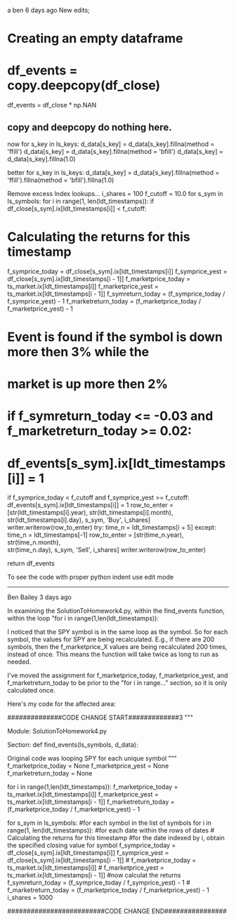 a ben 6 days ago New edits;
# Creating an empty dataframe
# df_events = copy.deepcopy(df_close)
df_events = df_close * np.NAN

## copy and deepcopy do nothing here.

now
for s_key in ls_keys:
d_data[s_key] = d_data[s_key].fillna(method = 'ffill')
d_data[s_key] = d_data[s_key].fillna(method = 'bfill')
d_data[s_key] = d_data[s_key].fillna(1.0)

better
for s_key in ls_keys:
d_data[s_key] = d_data[s_key].fillna(method = 'ffill').fillna(method = 'bfill').fillna(1.0)

Remove excess Index lookups...
i_shares = 100
f_cutoff = 10.0
for s_sym in ls_symbols:
for i in range(1, len(ldt_timestamps)):
if df_close[s_sym].ix[ldt_timestamps[i]] < f_cutoff:
# Calculating the returns for this timestamp
f_symprice_today = df_close[s_sym].ix[ldt_timestamps[i]]
f_symprice_yest = df_close[s_sym].ix[ldt_timestamps[i - 1]]
f_marketprice_today = ts_market.ix[ldt_timestamps[i]]
f_marketprice_yest = ts_market.ix[ldt_timestamps[i - 1]]
f_symreturn_today = (f_symprice_today / f_symprice_yest) - 1
f_marketreturn_today = (f_marketprice_today / f_marketprice_yest) - 1

# Event is found if the symbol is down more then 3% while the
# market is up more then 2%
# if f_symreturn_today <= -0.03 and f_marketreturn_today >= 0.02:
# df_events[s_sym].ix[ldt_timestamps[i]] = 1

if f_symprice_today < f_cutoff and f_symprice_yest >= f_cutoff:
df_events[s_sym].ix[ldt_timestamps[i]] = 1
row_to_enter = [str(ldt_timestamps[i].year), str(ldt_timestamps[i].month), \
str(ldt_timestamps[i].day), s_sym, 'Buy', i_shares]
writer.writerow(row_to_enter)
try:
time_n = ldt_timestamps[i + 5]
except:
time_n = ldt_timestamps[-1]
row_to_enter = [str(time_n.year), str(time_n.month), \
str(time_n.day), s_sym, 'Sell', i_shares]
writer.writerow(row_to_enter)

return df_events

To see the code with proper python indent use edit mode


------------------------------------------------------------------------------------------
Ben Bailey 3 days ago

In examining the SolutionToHomework4.py, within the find_events function, within the loop "for i in range(1,len(ldt_timestamps)):

I noticed that the SPY symbol is in the same loop as the symbol. So for each symbol, the values for SPY are being recalculated. E.g., if there are 200 symbols, then the f_marketprice_X values are being recalculated 200 times, instead of once.  This means the function will take twice as long to run as needed.

I've moved the assignment for f_marketprice_today, f_marketprice_yest, and f_marketreturn_today to be prior to the "for i in range..." section, so it is only calculated once.

Here's my code for the affected area:

##############CODE CHANGE START#############3
"""

Module: SolutionToHomework4.py

Section: def find_events(ls_symbols, d_data):


Original code was looping SPY for each unique symbol
"""
f_marketprice_today = None
f_marketprice_yest = None
f_marketreturn_today = None

 

for i in range(1,len(ldt_timestamps)):
    f_marketprice_today = ts_market.ix[ldt_timestamps[i]]
    f_marketprice_yest = ts_market.ix[ldt_timestamps[i - 1]]
    f_marketreturn_today = (f_marketprice_today / f_marketprice_yest) - 1


for s_sym in ls_symbols: #for each symbol in the list of symbols
    for i in range(1, len(ldt_timestamps)): #for each date within the rows of dates
        # Calculating the returns for this timestamp
        #for the date indexed by i, obtain the specified closing value for symbol
        f_symprice_today = df_close[s_sym].ix[ldt_timestamps[i]]
        f_symprice_yest = df_close[s_sym].ix[ldt_timestamps[i - 1]]
        #<deleted> f_marketprice_today = ts_market.ix[ldt_timestamps[i]]
        #<deleted> f_marketprice_yest = ts_market.ix[ldt_timestamps[i - 1]]
        #now calculat the returns
        f_symreturn_today = (f_symprice_today / f_symprice_yest) - 1
        #<deleted> f_marketreturn_today = (f_marketprice_today / f_marketprice_yest) - 1
        i_shares = 1000

#########################CODE CHANGE END################

<remainder is same>
